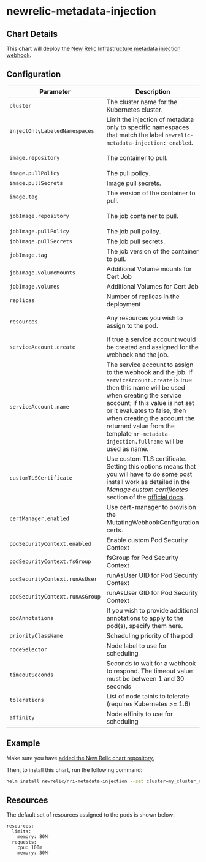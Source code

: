 # newrelic-metadata-injection

## Chart Details

This chart will deploy the [New Relic Infrastructure metadata injection webhook][1].

## Configuration

| Parameter                       | Description                                                                                                                                                                                                                                                                                                                               | Default                             |
| ------------------------------- | ----------------------------------------------------------------------------------------------------------------------------------------------------------------------------------------------------------------------------------------------------------------------------------------------------------------------------------------- | ----------------------------------- |
| `cluster`                       | The cluster name for the Kubernetes cluster.                                                                                                                                                                                                                                                                                              |                                     |
| `injectOnlyLabeledNamespaces`   | Limit the injection of metadata only to specific namespaces that match the label `newrelic-metadata-injection: enabled`.                                                                                                                                                                                                                  | false                               |
| `image.repository`              | The container to pull.                                                                                                                                                                                                                                                                                                                    | `newrelic/k8s-metadata-injection`   |
| `image.pullPolicy`              | The pull policy.                                                                                                                                                                                                                                                                                                                          | `IfNotPresent`                      |
| `image.pullSecrets`             | Image pull secrets.                                                                                                                                                                                                                                                                                                                       | `nil`                               |
| `image.tag`                     | The version of the container to pull.                                                                                                                                                                                                                                                                                                     | `1.4.0`                             |
| `jobImage.repository`           | The job container to pull.                                                                                                                                                                                                                                                                                                                | `newrelic/k8s-webhook-cert-manager` |
| `jobImage.pullPolicy`           | The job pull policy.                                                                                                                                                                                                                                                                                                                      | `IfNotPresent`                      |
| `jobImage.pullSecrets`          | The job pull secrets.                                                                                                                                                                                                                                                                                                                     | `nil`                               |
| `jobImage.tag`                  | The job version of the container to pull.                                                                                                                                                                                                                                                                                                 | `1.4.0`                             |
| `jobImage.volumeMounts`         | Additional Volume mounts for Cert Job                                                                                                                                                                                                                                                                                                     | `[]`                                |
| `jobImage.volumes`              | Additional Volumes for Cert Job                                                                                                                                                                                                                                                                                                           | `[]`                                |
| `replicas`                      | Number of replicas in the deployment                                                                                                                                                                                                                                                                                                      | `1`                                 |
| `resources`                     | Any resources you wish to assign to the pod.                                                                                                                                                                                                                                                                                              | See Resources below                 |
| `serviceAccount.create`         | If true a service account would be created and assigned for the webhook and the job.                                                                                                                                                                                                                                                      | `true`                              |
| `serviceAccount.name`           | The service account to assign to the webhook and the job. If `serviceAccount.create` is true then this name will be used when creating the service account; if this value is not set or it evaluates to false, then when creating the account the returned value from the template `nr-metadata-injection.fullname` will be used as name. |                                     |
| `customTLSCertificate`          | Use custom TLS certificate. Setting this options means that you will have to do some post install work as detailed in the *Manage custom certificates* section of the [official docs][1].                                                                                                                                                 | `false`                             |
| `certManager.enabled`           | Use cert-manager to provision the MutatingWebhookConfiguration certs.                                                                                                                                                                                                                                                                     | `false`                             |
| `podSecurityContext.enabled`    | Enable custom Pod Security Context                                                                                                                                                                                                                                                                                                        | `false`                             |
| `podSecurityContext.fsGroup`    | fsGroup for Pod Security Context                                                                                                                                                                                                                                                                                                          | `1001`                              |
| `podSecurityContext.runAsUser`  | runAsUser UID for Pod Security Context                                                                                                                                                                                                                                                                                                    | `1001`                              |
| `podSecurityContext.runAsGroup` | runAsUser GID for Pod Security Context                                                                                                                                                                                                                                                                                                    | `1001`                              |
| `podAnnotations`                | If you wish to provide additional annotations to apply to the pod(s), specify them here.                                                                                                                                                                                                                                                  |                                     |
| `priorityClassName`             | Scheduling priority of the pod                                                                                                                                                                                                                                                                                                            | `nil`                               |
| `nodeSelector`                  | Node label to use for scheduling                                                                                                                                                                                                                                                                                                          | `{}`                                |
| `timeoutSeconds`                | Seconds to wait for a webhook to respond. The timeout value must be between 1 and 30 seconds                                                                                                                                                                                                                                              | `10`                                |
| `tolerations`                   | List of node taints to tolerate (requires Kubernetes >= 1.6)                                                                                                                                                                                                                                                                              | `[]`                                |
| `affinity`                      | Node affinity to use for scheduling                                                                                                                                                                                                                                                                                                       | `{}`                                |

## Example

Make sure you have [added the New Relic chart repository.](../../README.md#installing-charts)

Then, to install this chart, run the following command:

```sh
helm install newrelic/nri-metadata-injection --set cluster=my_cluster_name --generate-name
```

## Resources

The default set of resources assigned to the pods is shown below:

    resources:
      limits:
        memory: 80M
      requests:
        cpu: 100m
        memory: 30M

[1]: https://docs.newrelic.com/docs/integrations/kubernetes-integration/link-your-applications/link-your-applications-kubernetes#configure-injection
[2]: https://cert-manager.io/
